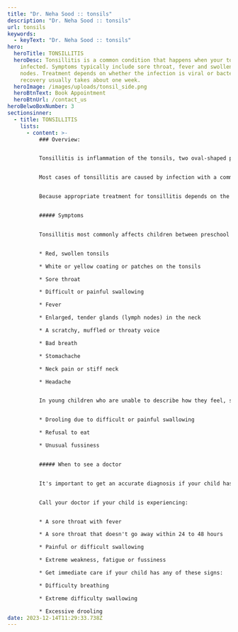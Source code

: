 ```yaml
---
title: "Dr. Neha Sood :: tonsils"
description: "Dr. Neha Sood :: tonsils"
url: tonsils
keywords:
  - keyText: "Dr. Neha Sood :: tonsils"
hero:
  heroTitle: TONSILLITIS
  heroDesc: Tonsillitis is a common condition that happens when your tonsils get
    infected. Symptoms typically include sore throat, fever and swollen lymph
    nodes. Treatment depends on whether the infection is viral or bacterial, and
    recovery usually takes about one week.
  heroImage: /images/uploads/tonsil_side.png
  heroBtnText: Book Appointment
  heroBtnUrl: /contact_us
heroBelwoBoxNumber: 3
sectionsinner:
  - title: TONSILLITIS
    lists:
      - content: >-
          ### Overview:


          Tonsillitis is inflammation of the tonsils, two oval-shaped pads of tissue at the back of the throat — one tonsil on each side. Signs and symptoms of tonsillitis include swollen tonsils, sore throat, difficulty swallowing and tender lymph nodes on the sides of the neck.


          Most cases of tonsillitis are caused by infection with a common virus, but bacterial infections also may cause tonsillitis.


          Because appropriate treatment for tonsillitis depends on the cause, it's important to get a prompt and accurate diagnosis. Surgery to remove tonsils, once a common procedure to treat tonsillitis, is usually performed only when tonsillitis occurs frequently, doesn't respond to other treatments or causes serious complications.


          ##### Symptoms


          Tonsillitis most commonly affects children between preschool ages and the midteenage years. Common signs and symptoms of tonsillitis include:


          * Red, swollen tonsils

          * White or yellow coating or patches on the tonsils

          * Sore throat

          * Difficult or painful swallowing

          * Fever

          * Enlarged, tender glands (lymph nodes) in the neck

          * A scratchy, muffled or throaty voice

          * Bad breath

          * Stomachache

          * Neck pain or stiff neck

          * Headache


          In young children who are unable to describe how they feel, signs of tonsillitis may include:


          * Drooling due to difficult or painful swallowing

          * Refusal to eat

          * Unusual fussiness


          ##### When to see a doctor


          It's important to get an accurate diagnosis if your child has symptoms that may indicate tonsillitis.


          Call your doctor if your child is experiencing:


          * A sore throat with fever

          * A sore throat that doesn't go away within 24 to 48 hours

          * Painful or difficult swallowing

          * Extreme weakness, fatigue or fussiness

          * Get immediate care if your child has any of these signs:

          * Difficulty breathing

          * Extreme difficulty swallowing

          * Excessive drooling
date: 2023-12-14T11:29:33.738Z
---
```

